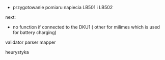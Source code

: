 - przygotowanie pomiaru napiecia LB501 i LB502



next:
- no function if connected to the DKU1 ( other for milimes which is used for battery charging)


validator parser mapper

heurystyka